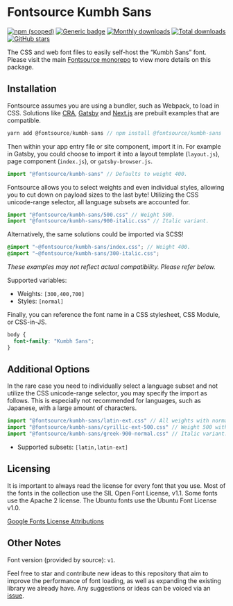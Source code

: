 # Fontsource Kumbh Sans

[![npm (scoped)](https://img.shields.io/npm/v/@fontsource/kumbh-sans?color=brightgreen)](https://www.npmjs.com/package/@fontsource/kumbh-sans) [![Generic badge](https://img.shields.io/badge/fontsource-passing-brightgreen)](https://github.com/fontsource/fontsource) [![Monthly downloads](https://badgen.net/npm/dm/@fontsource/kumbh-sans)](https://github.com/fontsource/fontsource) [![Total downloads](https://badgen.net/npm/dt/@fontsource/kumbh-sans)](https://github.com/fontsource/fontsource) [![GitHub stars](https://img.shields.io/github/stars/fontsource/fontsource.svg?style=social&label=Star)](https://github.com/fontsource/fontsource/stargazers)

The CSS and web font files to easily self-host the “Kumbh Sans” font. Please visit the main [Fontsource monorepo](https://github.com/fontsource/fontsource) to view more details on this package.

## Installation

Fontsource assumes you are using a bundler, such as Webpack, to load in CSS. Solutions like [CRA](https://create-react-app.dev/), [Gatsby](https://www.gatsbyjs.org/) and [Next.js](https://nextjs.org/) are prebuilt examples that are compatible.

```javascript
yarn add @fontsource/kumbh-sans // npm install @fontsource/kumbh-sans
```

Then within your app entry file or site component, import it in. For example in Gatsby, you could choose to import it into a layout template (`layout.js`), page component (`index.js`), or `gatsby-browser.js`.

```javascript
import "@fontsource/kumbh-sans" // Defaults to weight 400.
```

Fontsource allows you to select weights and even individual styles, allowing you to cut down on payload sizes to the last byte! Utilizing the CSS unicode-range selector, all language subsets are accounted for.

```javascript
import "@fontsource/kumbh-sans/500.css" // Weight 500.
import "@fontsource/kumbh-sans/900-italic.css" // Italic variant.
```

Alternatively, the same solutions could be imported via SCSS!

```scss
@import "~@fontsource/kumbh-sans/index.css"; // Weight 400.
@import "~@fontsource/kumbh-sans/300-italic.css";
```

_These examples may not reflect actual compatibility. Please refer below._

Supported variables:

- Weights: `[300,400,700]`
- Styles: `[normal]`

Finally, you can reference the font name in a CSS stylesheet, CSS Module, or CSS-in-JS.

```css
body {
  font-family: "Kumbh Sans";
}
```

## Additional Options

In the rare case you need to individually select a language subset and not utilize the CSS unicode-range selector, you may specify the import as follows. This is especially not recommended for languages, such as Japanese, with a large amount of characters.

```javascript
import "@fontsource/kumbh-sans/latin-ext.css" // All weights with normal style included.
import "@fontsource/kumbh-sans/cyrillic-ext-500.css" // Weight 500 with normal style.
import "@fontsource/kumbh-sans/greek-900-normal.css" // Italic variant.
```

- Supported subsets: `[latin,latin-ext]`

## Licensing

It is important to always read the license for every font that you use.
Most of the fonts in the collection use the SIL Open Font License, v1.1. Some fonts use the Apache 2 license. The Ubuntu fonts use the Ubuntu Font License v1.0.

[Google Fonts License Attributions](https://fonts.google.com/attribution)

## Other Notes

Font version (provided by source): `v1`.

Feel free to star and contribute new ideas to this repository that aim to improve the performance of font loading, as well as expanding the existing library we already have. Any suggestions or ideas can be voiced via an [issue](https://github.com/fontsource/fontsource/issues).

